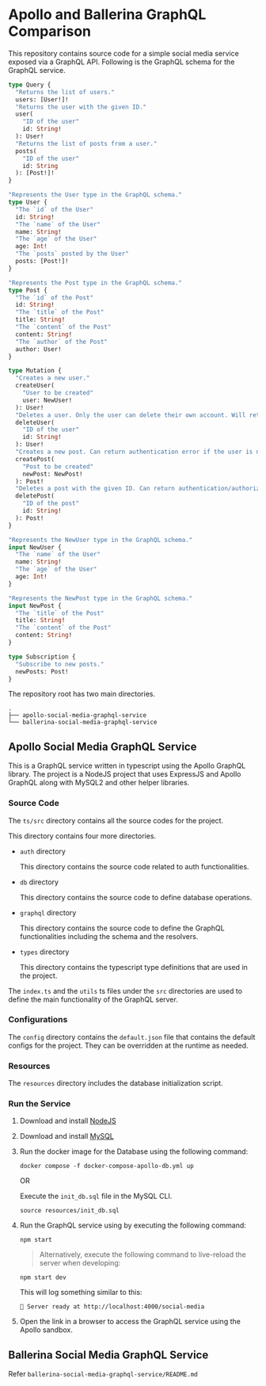 # Apollo and Ballerina GraphQL Comparison

This repository contains source code for a simple social media service exposed via a GraphQL API. Following is the GraphQL schema for the GraphQL service.

```graphql
type Query {
  "Returns the list of users."
  users: [User!]!
  "Returns the user with the given ID."
  user(
    "ID of the user"
    id: String!
  ): User!
  "Returns the list of posts from a user."
  posts(
    "ID of the user"
    id: String
  ): [Post!]!
}

"Represents the User type in the GraphQL schema."
type User {
  "The `id` of the User"
  id: String!
  "The `name` of the User"
  name: String!
  "The `age` of the User"
  age: Int!
  "The `posts` posted by the User"
  posts: [Post!]!
}

"Represents the Post type in the GraphQL schema."
type Post {
  "The `id` of the Post"
  id: String!
  "The `title` of the Post"
  title: String!
  "The `content` of the Post"
  content: String!
  "The `author` of the Post"
  author: User!
}

type Mutation {
  "Creates a new user."
  createUser(
    "User to be created"
    user: NewUser!
  ): User!
  "Deletes a user. Only the user can delete their own account. Will return an authentication/authorization error if the user cannot be authenticated/authorized."
  deleteUser(
    "ID of the user"
    id: String!
  ): User!
  "Creates a new post. Can return authentication error if the user is not authenticated."
  createPost(
    "Post to be created"
    newPost: NewPost!
  ): Post!
  "Deletes a post with the given ID. Can return authentication/authorization errors if the user cannot be authenticated/authorized."
  deletePost(
    "ID of the post"
    id: String!
  ): Post!
}

"Represents the NewUser type in the GraphQL schema."
input NewUser {
  "The `name` of the User"
  name: String!
  "The `age` of the User"
  age: Int!
}

"Represents the NewPost type in the GraphQL schema."
input NewPost {
  "The `title` of the Post"
  title: String!
  "The `content` of the Post"
  content: String!
}

type Subscription {
  "Subscribe to new posts."
  newPosts: Post!
}
```

The repository root has two main directories.

```shell
.
├── apollo-social-media-graphql-service
└── ballerina-social-media-graphql-service
```

## Apollo Social Media GraphQL Service

This is a GraphQL service written in typescript using the Apollo GraphQL library. The project is a NodeJS project that uses ExpressJS and Apollo GraphQL along with MySQL2 and other helper libraries.

### Source Code

The `ts/src` directory contains all the source codes for the project.

This directory contains four more directories.
- `auth` directory

  This directory contains the source code related to auth functionalities.
- `db` directory

  This directory contains the source code to define database operations.
- `graphql` directory

  This directory contains the source code to define the GraphQL functionalities including the schema and the resolvers.
- `types` directory

  This directory contains the typescript type definitions that are used in the project.

The `index.ts` and the `utils` ts files under the `src` directories are used to define the main functionality of the GraphQL server.

### Configurations

The `config` directory contains the `default.json` file that contains the default configs for the project. They can be
overridden at the runtime as needed.

### Resources

The `resources` directory includes the database initialization script.


### Run the Service

1. Download and install [NodeJS](https://nodejs.org/en/download)
2. Download and install [MySQL](https://www.mysql.com/downloads/)
3. Run the docker image for the Database using the following command:

    ```shell
    docker compose -f docker-compose-apollo-db.yml up
    ```

    OR

    Execute the `init_db.sql` file in the MySQL CLI.
    ```shell
    source resources/init_db.sql
    ```
4. Run the GraphQL service using by executing the following command:
   ```shell
   npm start
   ```

   > Alternatively, execute the following command to live-reload the server when developing:
   ```shell
   npm start dev
   ```

   This will log something similar to this:
   ```shell
   🚀 Server ready at http://localhost:4000/social-media
   ```

5. Open the link in a browser to access the GraphQL service using the Apollo sandbox.


## Ballerina Social Media GraphQL Service

Refer `ballerina-social-media-graphql-service/README.md`
